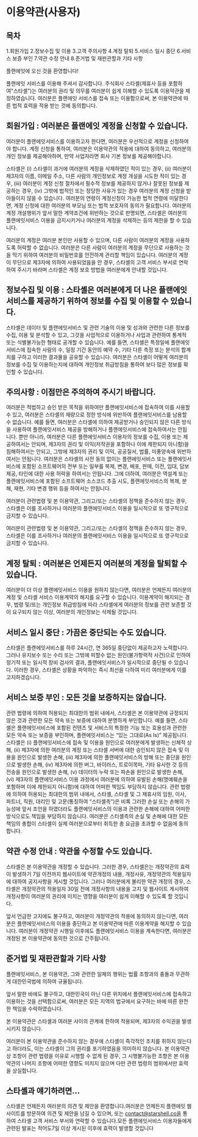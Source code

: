 # 이용약관(사용자)

## 목차
1.회원가입
2.정보수집 및 이용
3.고객 주의사항
4.계정 탈퇴
5.서비스 일시 중단
6.서비스 보증 부인
7.약관 수정 안내
8.준거법 및 재판관할과 기타 사항



플랜에잇에 오신 것을 환영합니다!

플랜에잇 서비스를 이용해 주셔서 감사합니다. 주식회사 스타셸(제휴사 등을 포함하여"스타셸")는
여러분의 권리 및 의무를 여러분이 쉽게 이해할 수 있도록 이용약관을 제정하였습니다. 여러분은
플랜에잇 서비스를 접속 또는 이용함으로써, 본 이용약관에 따른 법적 효력을 적용 받는 것에 동의합니다.



##  회원가입 : 여러분은 플랜에잇 계정을 신청할 수 있습니다.
여러분이 플랜에잇서비스를 이용하고자 한다면, 여러분은 우선적으로 계정을 신청하여야 합니다.
계정 신청을 통하여, 여러분은 이용약관의 적용에 대하여 동의하고, 여러분의 개인 정보를 제공해야하며,
만약 사업자라면 회사 기본 정보를 제공해야합니다.

스타셸은 (i) 스타셸이 과거에
여러분의 계정을 삭제하였던 적이 있는 경우, (ii) 여러분이 제3자의 이름, 이메일 주소, 다른 사람의
개인정보로 계정 개설을 시도한 적이 있는 경우, (iii) 여러분이 계정 신청 절차에서 필수적 정보를
제공하지 않거나 잘못된 정보를 제공하는 경우, (iv) 그밖에 법적인 또는 정당한 사유가 있는 경우
여러분의 계정 신청을 받아들이지 않을 수 있습니다. 여러분의 연령이 계정신청이 가능한 법적 연령에
미달한다면, 계정 신청에 대한 여러분의 부모님 또는 법적 보호자의 동의가 필요합니다. 여러분의 계정
개설행위가 앞서 말한 계약조건에 위반하는 것으로 판명되면, 스타셸은 여러분의 플랜에잇서비스
이용을 금지시키거나 여러분의 계정을 삭제하는 등의 제한을 할 수 있습니다.

여러분의 계정은 여러분
본인만 사용할 수 있으며, 다른 사람이 여러분의 계정을 사용하도록 허락할 수 없습니다. 여러분은
다른 사람이 여러분의 계정을 무단으로 사용하는 것을 막기 위하여 여러분의 비밀번호를 안전하게
관리할 책임이 있습니다. 여러분의 계정이 무단으로 제3자에 의하여 사용되었음을 안 경우, 스타셸의
고객 서비스 부서로 연락하여 주시기 바라며 스타셸은 계정 보호 방법을 여러분에게 안내할 것입니다.



##  정보수집 및 이용 : 스타셸은 여러분에게 더 나은 플랜에잇서비스를 제공하기 위하여 정보를 수집 및 이용할 수 있습니다.
스타셸은 데이터 및 플랜에잇서비스 및 관련 기술의 이용 및 성과와 관련한 다른 정보를 수집, 이용
및 분석할 수 있고, 그것을 사업적으로 이용하거나 사업과 관련하여 통계적 또는 식별불가능한 형태로
공개할 수 있습니다. 예를 들면, 스타셸은 특정일에 플랜에잇서비스에 접속한 사람의 수, 일정 기간
동안의 예약 수, 기타 다른 측정 또는 분석의 합계치를 구하고 이러한 결과물을 공유할 수
있습니다. 여러분은 스타셸이 어떻게 여러분의 정보를 수집 및 이용하는지에 대하여 개인정보
취급방침을 통하여 보다 많은 정보를 확인할 수 있습니다.



##  주의사항 : 이점만은 주의하여 주시기 바랍니다.
여러분은 적법하고 승인 받은 목적을 위하여만 플랜에잇서비스에 접속하여 이를 사용할 수 있고,
여러분은 스타셸의 재량으로 정한 방식에 위반하여 플랜에잇서비스를 남용할 수 없습니다. 예를 들면,
여러분은 스타셸에 의하여 제공받거나 승인되지 않은 다른 방식을 사용하여 플랜에잇서비스 제공을
방해하거나 플랜에잇서비스에 접속하여서는 안됩니다. 뿐만 아니라, 여러분은 다른 플랜에잇서비스
이용자의 정보를 수집, 이용 또는 제공하여서는 안되며, 제3자의 권리 및 이익(저작권을 포함하나 이에
제한되지 아니함)을 침해하여서는 안되고, 그밖에 제3자의 권리 및 이익, 공공질서, 법률, 미풍양속에
위반하여서는 안됩니다. 여러분은 스타셸의 사전 동의 없이는 플랜에잇서비스 또는 플랜에잇서비스에 포함된
소프트웨어의 전부 또는 일부를 복제, 변경, 배포, 판매, 이전, 임대, 담보 제공, 타인에 대한 사용 허락을
하여서는 안됩니다. 그에 더하여, 여러분은 역설계 또는 플랜에잇서비스에 포함된 소프트웨어 소스코드 추출
시도, 플랜에잇서비스의 복제, 분해, 재현, 기타 변경 행위 등을 하여서는 안됩니다.

여러분이 관련법령 및 본 이용약관, 그리고/또는 스타셸의 정책을 준수하지 않는 경우, 스타셸은 이를
조사하거나 여러분의 플랜에잇서비스 이용을 일시적으로 또 영구적으로 금지할 수 있습니다.

여러분이 관련법령 및 본 이용약관, 그리고/또는 스타셸의 정책을 준수하지 않는 경우, 스타셸은 이를
조사하거나 여러분의 플랜에잇서비스 이용을 일시적으로 또 영구적으로 금지할 수 있습니다.



##  계정 탈퇴 : 여러분은 언제든지 여러분의 계정을 탈퇴할 수 있습니다.
여러분이 더 이상 플랜에잇서비스 이용을 원하지 않는다면, 여러분은 언제든지 여러분의 계정 및
스타셸 서비스 이용계약의 해지를 요구할 수 있습니다. 이용계약이 해지되는 경우, 법령 및/또는
개인정보 취급방침에 따라 스타셸에게 여러분의 정보를 관련 보존할 것이 요구되지 않는 이상,
여러분의 개인정보는 삭제될 것입니다.



##  서비스 일시 중단 : 가끔은 중단되는 수도 있습니다.
스타셸은 플랜에잇서비스를 하루 24시간, 연 365일 중단없이 제공하고자 노력합니다. 그러나
유지보수 또는 수리 또는 그밖에 피할수 없는 원인(불가항력적 사건)으로 인하여 정기적 또는
일시적 장비 검사의 결과, 플랜에잇서비스가 일시적으로 중단될 수 있습니다. 이러한 경우, 스타셸은
상황을 파악하는 즉시 최선을 다하여 미리 여러분에게 이를 고지하겠습니다.



##  서비스 보증 부인 : 모든 것을 보증하지는 않습니다.
관련 법령에 의하여 허용되는 최대한의 범위 내에서, 스타셸은 본 이용약관에 규정되지 않은 것과
관련한 모든 약속 또는 보증에 대하여 분명하게 부인합니다. 예를 들면, 스타셸은 플랜에잇서비스에
포함된 컨텐츠 및 서비스의 특정한 기능 또는 효용성과 관련한 모든 약속 또는 보증을 부인하며,
플랜에잇서비스는 “있는 그대로(As Is)” 제공됩니다. 스타셸은 (i) 플랜에잇서비스에 접속 및 이용을
원인으로 여러분에게 발생하는 신체적 상해, (ii) 제3자에 의한 여러분의 계정 또는 스타셸 서버에 대한
승인되지 않은 접속 및 이용을 원인으로 발생한 손해, (iii) 제3자에 의한 플랜에잇서비스의 방해 또는
중단을 원인으로 발생한 손해, (iv) 제3자에 의한 버그, 바이러스, 트로이목마, 기타 유사한 것 등의 전송을
원인으로 발생한 손해, (v) 데이터의 누락 또는 파손을 원인으로 발생한 손해, (vi) 제3자의 플랜에잇서비스
이용 과정에서 여러분에 의하여 유발된 손해(명예훼손을 포함하며 이에 제한되지 아니함)에 대하여 어떠한
책임도 부담하지 않습니다.
관련 법령에 의하여 허용되는 최대한의 범위 내에서, 스타셸, 스타셸 및 그
제휴사의 임원, 이사, 파트너, 직원, 대리인 및 고문(통칭하여 “스타셸측”)은 비록 그러한 손실 또는 손해의
가능성에 앞서 조언을 하였더라도 플랜에잇서비스의 이용과 관련한 손해에 대하여 어떠한 방식으로도 책임을
부담하지 않습니다. 여러분은 스타셸측의 손실 및 손해에 대한 모든 책임의 총합이 스타셸이 실제
여러분으로부터 취득한 총 요금을 초과할 수 없음에 동의합니다.



##  약관 수정 안내 : 약관을 수정할 수도 있습니다.
스타셸은 본 이용약관을 개정할 수 있습니다. 그러한 경우, 스타셸은는 개정약관의 효력이 발생하기
7일 이전까지 웹사이트에 약관개정의 내용, 개정사유, 개정약관의 적용일자에 대하여 공지사항을
게시할 것입니다. 그러나 여러분에게 불리한 약관 개정의 경우, 스타셸은 개정약관의 적용일자 30일
전에 개정사항의 내용을 고지 및 웹사이트 게시하여 개정사항이 여러분의 권리에 미치는 영향을 여러분이
쉽게 이해할 수 있도록 할 것입니다.

앞서 언급한 고지에도 불구하고, 여러분이 개정약관의 적용에 동의하지 않는다면, 여러분은 플랜에잇서비스의
이용을 중단하고 본 이용약관에 따른 이용계약을 해지할 수 있습니다. 여러분이 개정약관 시행일 이후에도
플랜에잇서비스 이용을 계속한다면, 여러분은 개정된 본 이용약관에 동의한 것으로 간주됩니다.



##  준거법 및 재판관할과 기타 사항
플랜에잇서비스, 본 이용약관, 그와 관련한 일체의 행위는 법률 조항과의 충돌과 무관하게
대한민국법에 의하여 규율됩니다.

앞서 말한 바에도 불구하고, 대한민국이 아닌 다른 위치에서 플랜에잇서비스에 접속하고 이용하는
것을 선택함으로써, 여러분은 모든 지역의 법규에서 요구하는 바에 따른 완전한 책임을 수락하였습니다.

본 이용약관은 스타셸과 여러분 사이의 관계에 한하여 적용되며, 제3자의 수익권을 발생시키지 않습니다.

여러분이 본 이용약관을 준수하지 않는 경우에
스타셸이 즉각적인 조치를 취하지 않는다고 하더라도, 이는 스타셸이 그의 권리를 포기하였음을
의미하지 않습니다. 본 이용약관상 조항이 관련 법령을 이유로 시행할 수 없게 된 경우, 그
시행불가능한 조항은 본 이용약관의 나머지 조항에 어떠한 영향도 미치지 않으며 다만 관련 법령의
범위에서만 효력을 상실합니다.



##  스타셸과 얘기하려면...
스타셸은 언제든지 여러분의 의견 및 제안을 환영합니다.여러분은 언제든지 플랜에잇 웹사이트를
방문하여 의견 및 제안을 남길 수 있으며, 또는 contact@starshell.co을 통하여 스타셸 고객 서비스
부서와 연락할 수 있습니다.모든 플랜에잇서비스 이용자들에게 관련된 발표는 적어도7일 이상 게시된
이후에 효력이 발생할 것입니다